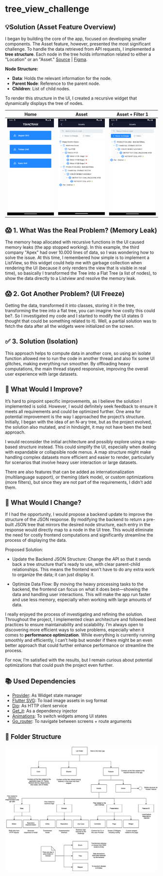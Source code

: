 # tree_view_challenge

💡Solution (Asset Feature Overview)
-

I began by building the core of the app, focused on developing smaller components. The Asset feature, however, presented the most significant challenge. To handle the data retrieved from API requests, I implemented a **tree structure**. Each node in the tree holds information related to either a "Location" or an "Asset." [Source](https://github.com/tractian/challenges/tree/main/mobile) | [Figma](https://www.figma.com/design/IP50SSLkagXsUNWiZj0PjP/%5BCareers%5D-Flutter-Challenge-v2?node-id=0-1&node-type=canvas&t=1qf8I6oons3D26iJ-0).

**Node Structure:**

- **Data**: Holds the relevant information for the node.
- **Parent Node**: Reference to the parent node.
- **Children**: List of child nodes.

To render this structure in the UI, I created a recursive widget that dynamically displays the tree of nodes.


| Home      | Asset      | Asset + Filter 1
|------------|-------------|-------------|
|  <img src="https://github.com/nekomaruh/tree_view_challenge/blob/main/docs/home.png" width="250"> |  <img src="https://github.com/nekomaruh/tree_view_challenge/blob/main/docs/asset.png" width="250"> | <img src="https://github.com/nekomaruh/tree_view_challenge/blob/main/docs/asset_1.png" width="250"> 


😱 1. What Was the Real Problem? (Memory Leak)
- 
The memory heap allocated with recursive functions in the UI caused memory leaks (the app stopped working). In this example, the third company "Apex" had over 10.000 lines of data, so I was wondering how to solve the issue. At this time, I remembered how simple is to implement a ListView, so this widget could help me with garbage collection when rendering the UI (because it only renders the view that is visible in real time), so basically I transformed the Tree into a Flat Tree (a list of nodes), to show the data directly to a Listview and resolve the memory leak.

😱 2. Got Another Problem? (UI Freeze)
-
Getting the data, transformed it into classes, storing it in the tree, transforming the tree into a flat tree, you can imagine how costly this could be?. So I investigated my code and I started to modify the UI states (I thought that could be something related to it). Well, a partial solution was to fetch the data after all the widgets were initialized on the screen.

✅ 3. Solution (Isolation)
-
This approach helps to compute data in another core, so using an isolate function allowed me to run the code in another thread and also fix some UI glitches, making everything run smoother. By offloading heavy computations, the main thread stayed responsive, improving the overall user experience with large datasets.

🚀 What Would I Improve?
-
It’s hard to pinpoint specific improvements, as I believe the solution I implemented is solid. However, I would definitely seek feedback to ensure it meets all requirements and could be optimized further. One area for potential improvement is the way I approached the project’s structure. Initially, I began with the idea of an N-ary tree, but as the project evolved, the solution also mutated, and in hindsight, it may not have been the best approach.

I would reconsider the initial architecture and possibly explore using a map-based structure instead. This could simplify the UI, especially when dealing with expandable or collapsible node menus. A map structure might make handling complex datasets more efficient and easier to render, particularly for scenarios that involve heavy user interaction or large datasets.

There are also features that can be added as internationalization (multilanguage support), or theming (dark mode), or custom optimizations (more filters), but since they are not part of the requirements, I didn't add them.

🤔 What Would I Change?
-
If I had the opportunity, I would propose a backend update to improve the structure of the JSON response. By modifying the backend to return a pre-built JSON tree that mirrors the desired node structure, each entry in the response would directly map to a node in the UI tree. This would eliminate the need for costly frontend computations and significantly streamline the process of displaying the data.

Proposed Solution:

- Update the Backend JSON Structure: Change the API so that it sends back a tree structure that's ready to use, with clear parent-child relationships. This means the frontend won't have to do any extra work to organize the data; it can just display it.

- Optimize Data Flow: By moving the heavy processing tasks to the backend, the frontend can focus on what it does best—showing the data and handling user interactions. This will make the app run faster and use less memory, especially when working with large amounts of data.


I really enjoyed the process of investigating and refining the solution. Throughout the project, I implemented clean architecture and followed best practices to ensure maintainability and scalability. I’m always open to discovering more efficient ways to solve problems, especially when it comes to **performance optimization**. While everything is currently running smoothly and efficiently, I can’t help but wonder if there might be an even better approach that could further enhance performance or streamline the process.

For now, I’m satisfied with the results, but I remain curious about potential optimizations that could push the project even further.

📚 Used Dependencies
-
- [Provider](https://pub.dev/packages/provider): As Widget state manager
- [Flutter SVG](https://pub.dev/packages/flutter_svg): To load image assets in svg format
- [Dio](https://pub.dev/packages/dio): As HTTP client service
- [Get_it](https://pub.dev/packages/get_it): As a dependency injector
- [Animations](https://pub.dev/packages/animations): To switch widgets among UI states
- [Go_router](https://pub.dev/packages/go_router): To navigate between screens + route arguments

📂 Folder Structure
-
<img src="https://github.com/nekomaruh/tree_view_challenge/blob/main/docs/folder.png" width="800">


